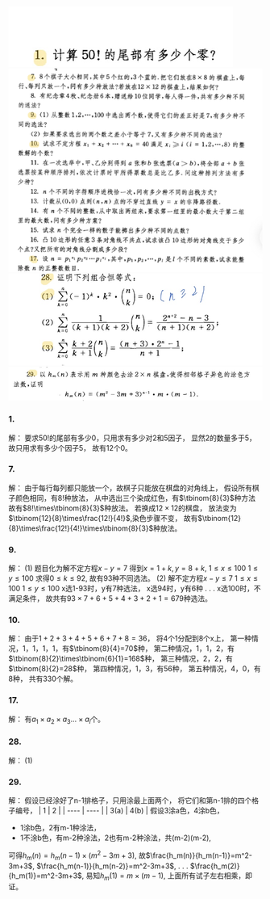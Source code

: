 ![](image/IMG_0523(20211025-141534).png)![](image/IMG_0524(20211025-141545).png)![](image/IMG_0525(20211025-141646).png)![](image/IMG_0526(20211025-141700).png)
### 1.
解：
要求50!的尾部有多少0，只用求有多少对2和5因子，
显然2的数量多于5，故只用求有多少个因子5，
故有12个0。
### 7.
解：
由于每行每列都只能放一个，故棋子只能放在棋盘的对角线上，
假设所有棋子颜色相同，有8!种放法，
从中选出三个染成红色，有$\tbinom{8}{3}$种方法
故有$8!\times\tbinom{8}{3}$种放法。
若换成$12\times 12$的棋盘，
放法变为$\tbinom{12}{8}\times\frac{12!}{4!}$,染色步骤不变，
故有$\tbinom{12}{8}\times\frac{12!}{4!}\times\tbinom{8}{3}$种放法。

### 9.
解：
(1) 题目化为解不定方程$x-y=7$
得到$x=1+k,y=8+k$,
$1\leqslant x\leqslant 100$
$1\leqslant y\leqslant 100$
求得$0\leqslant k\leqslant 92$,
故有93种不同选法。
(2) 解不定方程$x-y\leqslant7$
$1\leqslant x\leqslant 100$
$1\leqslant y\leqslant 100$
x选1-93时，y有7种选法，
x选94时，y有6种
.
.
.
x选100时，不满足条件，
故共有$93\times7+6+5+4+3+2+1=679$种选法。
### 10.
解：
由于$1+2+3+4+5+6+7+8=36$，
将4个1分配到8个x上，
第一种情况，1，1，1，1，有$\tbinom{8}{4}=70$种，
第二种情况，1，1，2，有$\tbinom{8}{2}\times\tbinom{6}{1}=168$种，
第三种情况，2，2，有$\tbinom{8}{2}=28$种，
第四种情况，1，3，有56种，
第五种情况，4，0，有8种，
共有330个解。
### 17.
解：
有$a_1\times a_2\times a_3\dots\times a_l$个。
### 28.
解：
(1)
### 29.
解：
假设已经涂好了n-1排格子，只用涂最上面两个，
将它们和第n-1排的四个格子编号，
| 1 | 2 |
| ---- | ---- |
| 3(a) | 4(b) |
假设3涂a色，4涂b色，
* 1涂b色，2有m-1种涂法，
* 1不涂b色，有m-2种涂法，2也有m-2种涂法，共(m-2)(m-2),

可得$h_m(n)=h_m(n-1)\times(m^2-3m+3)$,
故$\frac{h_m(n)}{h_m(n-1)}=m^2-3m+3$,
$\frac{h_m(n-1)}{h_m(n-2)}=m^2-3m+3$,
.
.
.
$\frac{h_m(2)}{h_m(1)}=m^2-3m+3$,
易知$h_m(1)=m\times(m-1)$,
上面所有试子左右相乘，即证。




